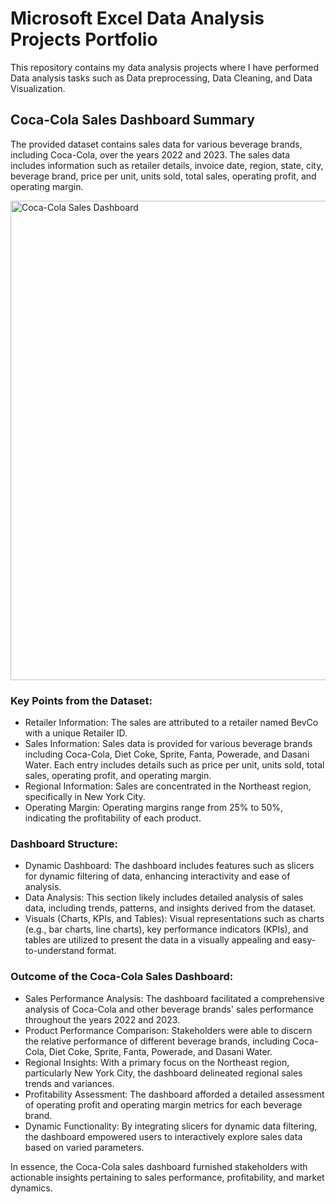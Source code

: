 <h1> Microsoft Excel Data Analysis Projects Portfolio </h1>
This repository contains my data analysis projects where I have performed Data analysis tasks such as Data preprocessing, Data Cleaning, and Data Visualization.


<h2>Coca-Cola Sales Dashboard Summary</h2>
        <p>
            The provided dataset contains sales data for various beverage brands, including Coca-Cola, over the years 2022 and 2023. The sales data includes information such as retailer details, invoice date, region, state, city, beverage brand, price per unit, units sold, total sales, operating profit, and operating margin.
        </p>



        
   <img width="767" alt="Coca-Cola Sales Dashboard  " src="https://github.com/msolanki1/DATA-ANALYST-PORTFOLIO/assets/144268701/d421591d-24e4-4155-b123-98bd82815dff">

  
  <h3>Key Points from the Dataset:</h3>
        <ul>
            <li>Retailer Information: The sales are attributed to a retailer named BevCo with a unique Retailer ID.</li>
            <li>Sales Information: Sales data is provided for various beverage brands including Coca-Cola, Diet Coke, Sprite, Fanta, Powerade, and Dasani Water. Each entry includes details such as price per unit, units sold, total sales, operating profit, and operating margin.</li>
            <li>Regional Information: Sales are concentrated in the Northeast region, specifically in New York City.</li>
            <li>Operating Margin: Operating margins range from 25% to 50%, indicating the profitability of each product.</li>
        </ul>
        <h3>Dashboard Structure:</h3>
        <ul>
            <li>Dynamic Dashboard: The dashboard includes features such as slicers for dynamic filtering of data, enhancing interactivity and ease of analysis.</li>
            <li>Data Analysis: This section likely includes detailed analysis of sales data, including trends, patterns, and insights derived from the dataset.</li>
            <li>Visuals (Charts, KPIs, and Tables): Visual representations such as charts (e.g., bar charts, line charts), key performance indicators (KPIs), and tables are utilized to present the data in a visually appealing and easy-to-understand format.</li>
        </ul>
        <h3>Outcome of the Coca-Cola Sales Dashboard:</h3>
        <ul>
            <li>Sales Performance Analysis: The dashboard facilitated a comprehensive analysis of Coca-Cola and other beverage brands' sales performance throughout the years 2022 and 2023.</li>
            <li>Product Performance Comparison: Stakeholders were able to discern the relative performance of different beverage brands, including Coca-Cola, Diet Coke, Sprite, Fanta, Powerade, and Dasani Water.</li>
            <li>Regional Insights: With a primary focus on the Northeast region, particularly New York City, the dashboard delineated regional sales trends and variances.</li>
            <li>Profitability Assessment: The dashboard afforded a detailed assessment of operating profit and operating margin metrics for each beverage brand.</li>
            <li>Dynamic Functionality: By integrating slicers for dynamic data filtering, the dashboard empowered users to interactively explore sales data based on varied parameters.</li>
        </ul>
        <p>In essence, the Coca-Cola sales dashboard furnished stakeholders with actionable insights pertaining to sales performance, profitability, and market dynamics.</p>
